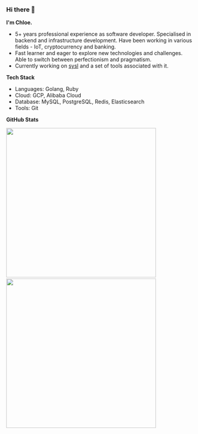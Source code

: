 ### Hi there 👋

**I'm Chloe.**

- 5+ years professional experience as software developer. Specialised in backend and infrastructure development. Have been working in various fields - IoT, cryptocurrency and banking.
- Fast learner and eager to explore new technologies and challenges. Able to switch between perfectionism and pragmatism.
- Currently working on [sysl](https://sysl.io/) and a set of tools associated with it.

**Tech Stack**
- Languages: Golang, Ruby
- Cloud: GCP, Alibaba Cloud
- Database: MySQL, PostgreSQL, Redis, Elasticsearch
- Tools: Git

**GitHub Stats**
<p>
  <img src = "https://github-readme-stats.vercel.app/api?username=ChloePlanet&theme=slateorange&show_icons=true&hide_border=true" width = 400>
  &nbsp;
  <img src = "https://github-readme-streak-stats.herokuapp.com?user=ChloePlanet&theme=slateorange&hide_border=true" width = 400>
</p>
